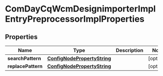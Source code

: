 

# ComDayCqWcmDesignimporterImplEntryPreprocessorImplProperties

## Properties

Name | Type | Description | Notes
------------ | ------------- | ------------- | -------------
**searchPattern** | [**ConfigNodePropertyString**](ConfigNodePropertyString.md) |  |  [optional]
**replacePattern** | [**ConfigNodePropertyString**](ConfigNodePropertyString.md) |  |  [optional]



